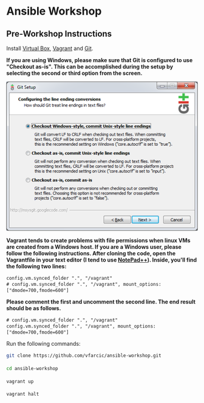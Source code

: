 Ansible Workshop
================

Pre-Workshop Instructions
-------------------------

Install [Virtual Box](https://www.virtualbox.org/), [Vagrant](https://www.vagrantup.com/) and [Git](https://git-scm.com/).

__If you are using Windows, please make sure that Git is configured to use "Checkout as-is". This can be accomplished during the setup by selecting the second or third option from the screen.__

![Windows Git Setup](git-windows.png)

__Vagrant tends to create problems with file permissions when linux VMs are created from a Windows host. If you are a Windows user, please follow the following instructions. After cloning the code, open the Vagrantfile in your text editor (I tend to use [NotePad++](https://notepad-plus-plus.org/)). Inside, you'll find the following two lines:__

```
config.vm.synced_folder ".", "/vagrant"
# config.vm.synced_folder ".", "/vagrant", mount_options: ["dmode=700,fmode=600"]
```

__Please comment the first and uncomment the second line. The end result should be as follows.__

```
# config.vm.synced_folder ".", "/vagrant"
config.vm.synced_folder ".", "/vagrant", mount_options: ["dmode=700,fmode=600"]
```

Run the following commands:

```bash
git clone https://github.com/vfarcic/ansible-workshop.git

cd ansible-workshop

vagrant up

vagrant halt
```


